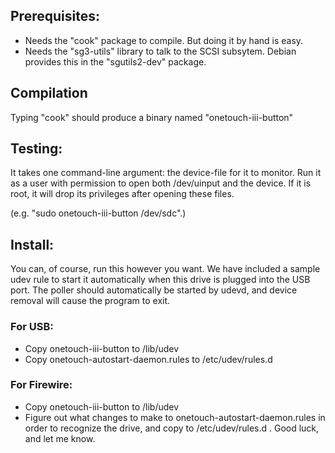 ## Prerequisites: ##

* Needs the "cook" package to compile.  But doing it by hand is easy.
* Needs the "sg3-utils" library to talk to the SCSI subsytem.
  Debian provides this in the "sgutils2-dev" package.

## Compilation ##

Typing "cook" should produce a binary named "onetouch-iii-button"

## Testing: ##

It takes one command-line argument: the device-file for it to monitor.
Run it as a user with permission to open both /dev/uinput and the device.
If it is root, it will drop its privileges after opening these files.

(e.g. "sudo onetouch-iii-button /dev/sdc".)

## Install: ##

You can, of course, run this however you want.  We have included a
sample udev rule to start it automatically when this drive is plugged
into the USB port.  The poller should automatically be started by udevd,
and device removal will cause the program to exit.

### For USB: ###

* Copy onetouch-iii-button to /lib/udev
* Copy onetouch-autostart-daemon.rules to /etc/udev/rules.d

### For Firewire: ###

* Copy onetouch-iii-button to /lib/udev
* Figure out what changes to make to onetouch-autostart-daemon.rules in
  order to recognize the drive, and copy to /etc/udev/rules.d .  Good luck,
  and let me know.
